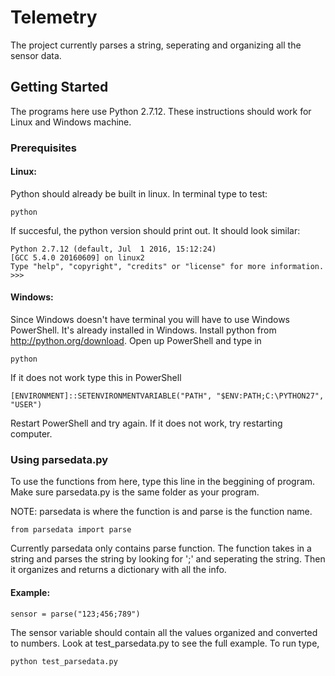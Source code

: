 # Telemetry
The project currently parses a string, seperating and organizing all the sensor data.
## Getting Started
The programs here use Python 2.7.12. These instructions should work for Linux and Windows machine.
### Prerequisites
#### Linux:
Python should already be built in linux. In terminal type to test:
```
python
```
If succesful, the python version should print out. It should look similar:
```
Python 2.7.12 (default, Jul  1 2016, 15:12:24) 
[GCC 5.4.0 20160609] on linux2
Type "help", "copyright", "credits" or "license" for more information.
>>> 
```
#### Windows:
Since Windows doesn't have terminal you will have to use Windows PowerShell. It's already installed in Windows.
Install python from http://python.org/download. Open up PowerShell and type in
```
python
```
If it does not work type this in PowerShell
```
[ENVIRONMENT]::SETENVIRONMENTVARIABLE("PATH", "$ENV:PATH;C:\PYTHON27", "USER")
```
Restart PowerShell and try again. If it does not work, try restarting computer.
### Using parsedata.py
To use the functions from here, type this line in the beggining of program. Make sure parsedata.py is the same folder as your program.

NOTE: parsedata is where the function is and parse is the function name.
```
from parsedata import parse
```
Currently parsedata only contains parse function. The function takes in a string and parses the string by looking for ';' and seperating the string. Then it organizes and returns a dictionary with all the info.
#### Example:
```
sensor = parse("123;456;789")
```
The sensor variable should contain all the values organized and converted to numbers. Look at test_parsedata.py to see the full example. To run type,
```
python test_parsedata.py
